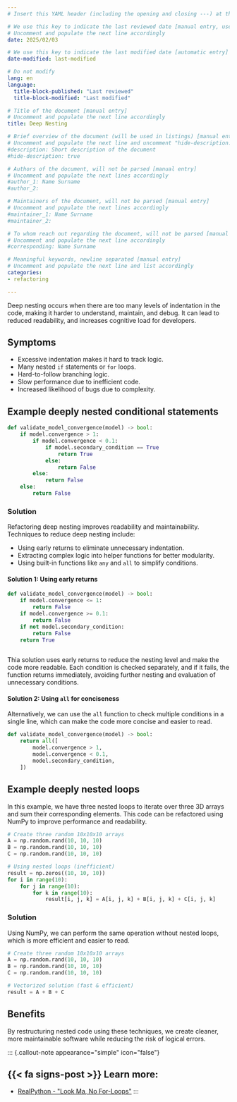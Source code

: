 ```yaml
---
# Insert this YAML header (including the opening and closing ---) at the beginning of the document and fill it out accordingly

# We use this key to indicate the last reviewed date [manual entry, use YYYY/MM/DD]
# Uncomment and populate the next line accordingly
date: 2025/02/03

# We use this key to indicate the last modified date [automatic entry]
date-modified: last-modified

# Do not modify
lang: en
language: 
  title-block-published: "Last reviewed"
  title-block-modified: "Last modified"

# Title of the document [manual entry]
# Uncomment and populate the next line accordingly
title: Deep Nesting

# Brief overview of the document (will be used in listings) [manual entry]
# Uncomment and populate the next line and uncomment "hide-description: true".
#description: Short description of the document
#hide-description: true

# Authors of the document, will not be parsed [manual entry]
# Uncomment and populate the next lines accordingly
#author_1: Name Surname
#author_2:

# Maintainers of the document, will not be parsed [manual entry]
# Uncomment and populate the next lines accordingly
#maintainer_1: Name Surname
#maintainer_2:

# To whom reach out regarding the document, will not be parsed [manual entry]
# Uncomment and populate the next line accordingly
#corresponding: Name Surname

# Meaningful keywords, newline separated [manual entry]
# Uncomment and populate the next line and list accordingly
categories: 
- refactoring

---
```




Deep nesting occurs when there are too many levels of indentation in the code, making it harder to understand, maintain, and debug. It can lead to reduced readability, and increases cognitive load for developers. 

## Symptoms
- Excessive indentation makes it hard to track logic.
- Many nested `if` statements or `for` loops.
- Hard-to-follow branching logic.
- Slow performance due to inefficient code.
- Increased likelihood of bugs due to complexity.

## Example deeply nested conditional statements

```python
def validate_model_convergence(model) -> bool:
    if model.convergence > 1:
        if model.convergence < 0.1:
            if model.secondary_condition == True
                return True
            else:
                return False
        else:
            return False
    else:
        return False
```

### Solution

Refactoring deep nesting improves readability and maintainability. Techniques to reduce deep nesting include:

- Using early returns to eliminate unnecessary indentation.
- Extracting complex logic into helper functions for better modularity.
- Using built-in functions like `any` and `all` to simplify conditions.


#### Solution 1: Using early returns
```python
def validate_model_convergence(model) -> bool:
    if model.convergence <= 1:
        return False
    if model.convergence >= 0.1:
        return False
    if not model.secondary_condition:
        return False
    return True
        
```

Thia solution uses early returns to reduce the nesting level and make the code more readable. Each condition is checked separately, and if it fails, the function returns immediately, avoiding further nesting and evaluation of unnecessary conditions.

#### Solution 2: Using `all` for conciseness

Alternatively, we can use the `all` function to check multiple conditions in a single line, which can make the code more concise and easier to read.


```python
def validate_model_convergence(model) -> bool:
    return all([
        model.convergence > 1,
        model.convergence < 0.1,
        model.secondary_condition,
    ])

```



## Example deeply nested loops
In this example, we have three nested loops to iterate over three 3D arrays and sum their corresponding elements. This code can be refactored using NumPy to improve performance and readability.

```python
# Create three random 10x10x10 arrays
A = np.random.rand(10, 10, 10)
B = np.random.rand(10, 10, 10)
C = np.random.rand(10, 10, 10)

# Using nested loops (inefficient)
result = np.zeros((10, 10, 10))
for i in range(10):
    for j in range(10):
        for k in range(10):
            result[i, j, k] = A[i, j, k] + B[i, j, k] + C[i, j, k]
``` 

### Solution
Using NumPy, we can perform the same operation without nested loops, which is more efficient and easier to read.

```python
# Create three random 10x10x10 arrays
A = np.random.rand(10, 10, 10)
B = np.random.rand(10, 10, 10)
C = np.random.rand(10, 10, 10)

# Vectorized solution (fast & efficient)
result = A + B + C
```

## Benefits
By restructuring nested code using these techniques, we create cleaner, more maintainable software while reducing the risk of logical errors.

::: {.callout-note appearance="simple" icon="false"}
## {{< fa signs-post >}} **Learn more:**
- [RealPython - "Look Ma, No For-Loops"](https://realpython.com/numpy-array-programming/)
:::